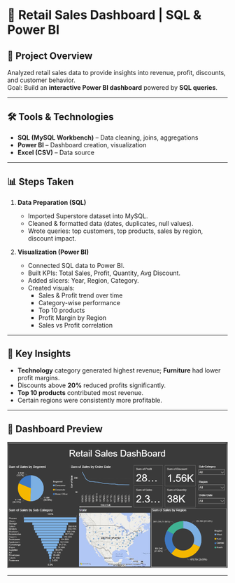# 🛒 Retail Sales Dashboard | SQL & Power BI

## 📌 Project Overview
Analyzed retail sales data to provide insights into revenue, profit, discounts, and customer behavior.  
Goal: Build an **interactive Power BI dashboard** powered by **SQL queries**.

---

## 🛠️ Tools & Technologies
- **SQL (MySQL Workbench)** – Data cleaning, joins, aggregations  
- **Power BI** – Dashboard creation, visualization  
- **Excel (CSV)** – Data source  

---

## 📊 Steps Taken
1. **Data Preparation (SQL)**
   - Imported Superstore dataset into MySQL.  
   - Cleaned & formatted data (dates, duplicates, null values).  
   - Wrote queries: top customers, top products, sales by region, discount impact.  

2. **Visualization (Power BI)**
   - Connected SQL data to Power BI.  
   - Built KPIs: Total Sales, Profit, Quantity, Avg Discount.  
   - Added slicers: Year, Region, Category.  
   - Created visuals:  
     - Sales & Profit trend over time  
     - Category-wise performance  
     - Top 10 products  
     - Profit Margin by Region  
     - Sales vs Profit correlation  

---

## 🔑 Key Insights
- **Technology** category generated highest revenue; **Furniture** had lower profit margins.  
- Discounts above **20%** reduced profits significantly.  
- **Top 10 products** contributed most revenue.  
- Certain regions were consistently more profitable.  

---

## 📸 Dashboard Preview
![Dashboard Screenshot](power-bi/1.png)

---


